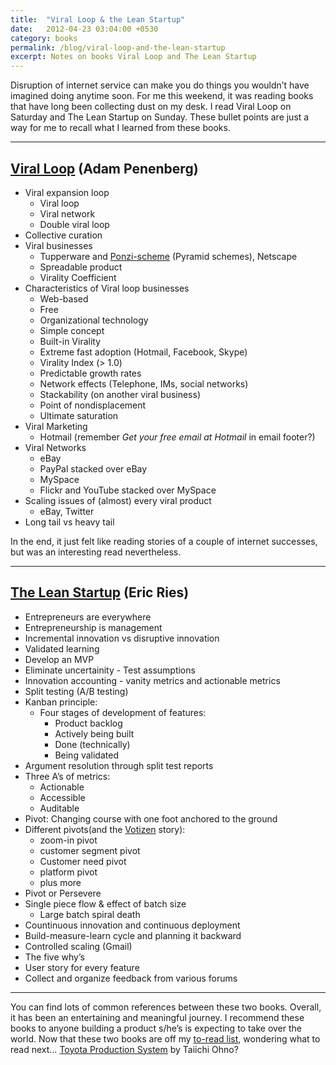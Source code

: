 ```yaml
---
title:  "Viral Loop & the Lean Startup"
date:   2012-04-23 03:04:00 +0530
category: books
permalink: /blog/viral-loop-and-the-lean-startup
excerpt: Notes on books Viral Loop and The Lean Startup
---
```

Disruption of internet service can make you do things you wouldn’t have imagined doing anytime soon. For me this weekend, it was reading books that have long been collecting dust on my desk. I read Viral Loop on Saturday and The Lean Startup on Sunday. These bullet points are just a way for me to recall what I learned from these books.

*********************

## [Viral Loop](http://www.amazon.com/Viral-Loop-Facebook-Businesses-Themselves/dp/1401323499) (Adam Penenberg)

* Viral expansion loop
  * Viral loop
  * Viral network
  * Double viral loop
* Collective curation
* Viral businesses
  * Tupperware and [Ponzi-scheme](https://en.wikipedia.org/wiki/Ponzi_scheme) (Pyramid schemes), Netscape
  * Spreadable product
  * Virality Coefficient
* Characteristics of Viral loop businesses
  * Web-based
  * Free
  * Organizational technology
  * Simple concept
  * Built-in Virality
  * Extreme fast adoption (Hotmail, Facebook, Skype)
  * Virality Index (> 1.0)
  * Predictable growth rates
  * Network effects (Telephone, IMs, social networks)
  * Stackability (on another viral business)
  * Point of nondisplacement
  * Ultimate saturation
* Viral Marketing
  * Hotmail (remember *Get your free email at Hotmail* in email footer?)
* Viral Networks
  * eBay
  * PayPal stacked over eBay
  * MySpace
  * Flickr and YouTube stacked over MySpace
* Scaling issues of (almost) every viral product
  * eBay, Twitter
* Long tail vs heavy tail

In the end, it just felt like reading stories of a couple of internet successes, but was an interesting read nevertheless.

*************************

## [The Lean Startup](http://theleanstartup.com/book) (Eric Ries)

* Entrepreneurs are everywhere
* Entrepreneurship is management
* Incremental innovation vs disruptive innovation
* Validated learning
* Develop an MVP
* Eliminate uncertainity - Test assumptions
* Innovation accounting - vanity metrics and actionable metrics
* Split testing (A/B testing)
* Kanban principle:
  * Four stages of development of features:
    * Product backlog
    * Actively being built
    * Done (technically)
    * Being validated
* Argument resolution through split test reports
* Three A’s of metrics:
  * Actionable
  * Accessible
  * Auditable
* Pivot: Changing course with one foot anchored to the ground
* Different pivots(and the [Votizen](https://www.votizen.com/) story):
  * zoom-in pivot
  * customer segment pivot
  * Customer need pivot
  * platform pivot
  * plus more
* Pivot or Persevere
* Single piece flow & effect of batch size
  * Large batch spiral death
* Countinuous innovation and continuous deployment
* Build-measure-learn cycle and planning it backward
* Controlled scaling (Gmail)
* The five why’s
* User story for every feature
* Collect and organize feedback from various forums

*********************

You can find lots of common references between these two books. Overall, it has been an entertaining and meaningful journey. I recommend these books to anyone building a product s/he’s is expecting to take over the world. Now that these two books are off my [to-read list](https://www.goodreads.com/review/list/6917881?shelf=to-read), wondering what to read next… [Toyota Production System](http://www.amazon.com/Toyota-Production-System-Beyond-Large-Scale/dp/0915299143) by Taiichi Ohno?
